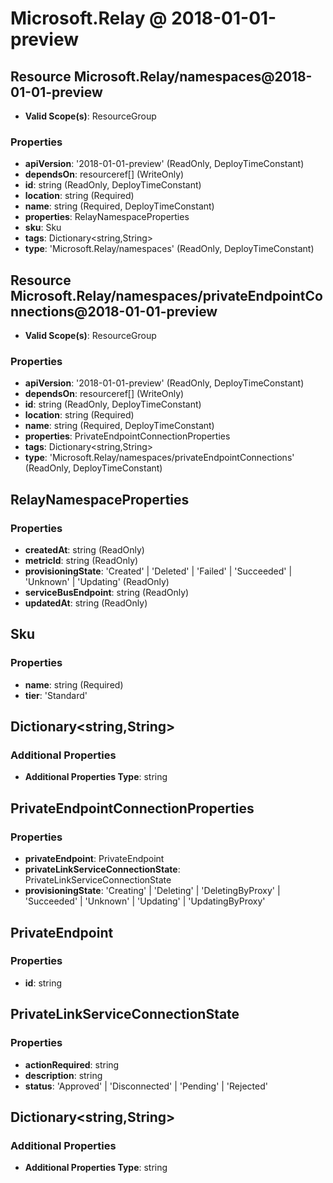 # Microsoft.Relay @ 2018-01-01-preview

## Resource Microsoft.Relay/namespaces@2018-01-01-preview
* **Valid Scope(s)**: ResourceGroup
### Properties
* **apiVersion**: '2018-01-01-preview' (ReadOnly, DeployTimeConstant)
* **dependsOn**: resourceref[] (WriteOnly)
* **id**: string (ReadOnly, DeployTimeConstant)
* **location**: string (Required)
* **name**: string (Required, DeployTimeConstant)
* **properties**: RelayNamespaceProperties
* **sku**: Sku
* **tags**: Dictionary<string,String>
* **type**: 'Microsoft.Relay/namespaces' (ReadOnly, DeployTimeConstant)

## Resource Microsoft.Relay/namespaces/privateEndpointConnections@2018-01-01-preview
* **Valid Scope(s)**: ResourceGroup
### Properties
* **apiVersion**: '2018-01-01-preview' (ReadOnly, DeployTimeConstant)
* **dependsOn**: resourceref[] (WriteOnly)
* **id**: string (ReadOnly, DeployTimeConstant)
* **location**: string (Required)
* **name**: string (Required, DeployTimeConstant)
* **properties**: PrivateEndpointConnectionProperties
* **tags**: Dictionary<string,String>
* **type**: 'Microsoft.Relay/namespaces/privateEndpointConnections' (ReadOnly, DeployTimeConstant)

## RelayNamespaceProperties
### Properties
* **createdAt**: string (ReadOnly)
* **metricId**: string (ReadOnly)
* **provisioningState**: 'Created' | 'Deleted' | 'Failed' | 'Succeeded' | 'Unknown' | 'Updating' (ReadOnly)
* **serviceBusEndpoint**: string (ReadOnly)
* **updatedAt**: string (ReadOnly)

## Sku
### Properties
* **name**: string (Required)
* **tier**: 'Standard'

## Dictionary<string,String>
### Additional Properties
* **Additional Properties Type**: string

## PrivateEndpointConnectionProperties
### Properties
* **privateEndpoint**: PrivateEndpoint
* **privateLinkServiceConnectionState**: PrivateLinkServiceConnectionState
* **provisioningState**: 'Creating' | 'Deleting' | 'DeletingByProxy' | 'Succeeded' | 'Unknown' | 'Updating' | 'UpdatingByProxy'

## PrivateEndpoint
### Properties
* **id**: string

## PrivateLinkServiceConnectionState
### Properties
* **actionRequired**: string
* **description**: string
* **status**: 'Approved' | 'Disconnected' | 'Pending' | 'Rejected'

## Dictionary<string,String>
### Additional Properties
* **Additional Properties Type**: string

